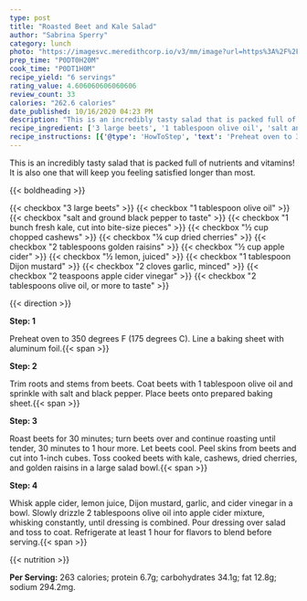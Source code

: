 ```yaml
---
type: post
title: "Roasted Beet and Kale Salad"
author: "Sabrina Sperry"
category: lunch
photo: "https://imagesvc.meredithcorp.io/v3/mm/image?url=https%3A%2F%2Fimages.media-allrecipes.com%2Fuserphotos%2F1054505.jpg"
prep_time: "P0DT0H20M"
cook_time: "P0DT1H0M"
recipe_yield: "6 servings"
rating_value: 4.606060606060606
review_count: 33
calories: "262.6 calories"
date_published: 10/16/2020 04:23 PM
description: "This is an incredibly tasty salad that is packed full of nutrients and vitamins! It is also one that will keep you feeling satisfied longer than most."
recipe_ingredient: ['3 large beets', '1 tablespoon olive oil', 'salt and ground black pepper to taste', '1 bunch fresh kale, cut into bite-size pieces', '½ cup chopped cashews', '¼ cup  dried cherries', '2 tablespoons golden raisins', '½ cup apple cider', '½ lemon, juiced', '1 tablespoon Dijon mustard', '2 cloves garlic, minced', '2 teaspoons apple cider vinegar', '2 tablespoons olive oil, or more to taste']
recipe_instructions: [{'@type': 'HowToStep', 'text': 'Preheat oven to 350 degrees F (175 degrees C). Line a baking sheet with aluminum foil.\n'}, {'@type': 'HowToStep', 'text': 'Trim roots and stems from beets. Coat beets with 1 tablespoon olive oil and sprinkle with salt and black pepper. Place beets onto prepared baking sheet.\n'}, {'@type': 'HowToStep', 'text': 'Roast beets for 30 minutes; turn beets over and continue roasting until tender, 30 minutes to 1 hour more. Let beets cool. Peel skins from beets and cut into 1-inch cubes. Toss cooked beets with kale, cashews, dried cherries, and golden raisins in a large salad bowl.\n'}, {'@type': 'HowToStep', 'text': 'Whisk apple cider, lemon juice, Dijon mustard, garlic, and cider vinegar in a bowl. Slowly drizzle 2 tablespoons olive oil into apple cider mixture, whisking constantly, until dressing is combined. Pour dressing over salad and toss to coat. Refrigerate at least 1 hour for flavors to blend before serving.\n'}]
---
```


This is an incredibly tasty salad that is packed full of nutrients and vitamins! It is also one that will keep you feeling satisfied longer than most. 

{{< boldheading >}}

{{< checkbox "3 large beets" >}}
{{< checkbox "1 tablespoon olive oil" >}}
{{< checkbox "salt and ground black pepper to taste" >}}
{{< checkbox "1 bunch fresh kale, cut into bite-size pieces" >}}
{{< checkbox "½ cup chopped cashews" >}}
{{< checkbox "¼ cup  dried cherries" >}}
{{< checkbox "2 tablespoons golden raisins" >}}
{{< checkbox "½ cup apple cider" >}}
{{< checkbox "½  lemon, juiced" >}}
{{< checkbox "1 tablespoon Dijon mustard" >}}
{{< checkbox "2 cloves garlic, minced" >}}
{{< checkbox "2 teaspoons apple cider vinegar" >}}
{{< checkbox "2 tablespoons olive oil, or more to taste" >}}


{{< direction >}}

**Step: 1**

Preheat oven to 350 degrees F (175 degrees C). Line a baking sheet with aluminum foil.{{< span >}}

**Step: 2**

Trim roots and stems from beets. Coat beets with 1 tablespoon olive oil and sprinkle with salt and black pepper. Place beets onto prepared baking sheet.{{< span >}}

**Step: 3**

Roast beets for 30 minutes; turn beets over and continue roasting until tender, 30 minutes to 1 hour more. Let beets cool. Peel skins from beets and cut into 1-inch cubes. Toss cooked beets with kale, cashews, dried cherries, and golden raisins in a large salad bowl.{{< span >}}

**Step: 4**

Whisk apple cider, lemon juice, Dijon mustard, garlic, and cider vinegar in a bowl. Slowly drizzle 2 tablespoons olive oil into apple cider mixture, whisking constantly, until dressing is combined. Pour dressing over salad and toss to coat. Refrigerate at least 1 hour for flavors to blend before serving.{{< span >}}

{{< nutrition >}}

**Per Serving:** 263 calories; protein 6.7g; carbohydrates 34.1g; fat 12.8g; sodium 294.2mg.